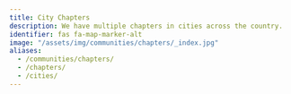```yaml
---
title: City Chapters
description: We have multiple chapters in cities across the country.
identifier: fas fa-map-marker-alt
image: "/assets/img/communities/chapters/_index.jpg"
aliases:
  - /communities/chapters/
  - /chapters/
  - /cities/
---
```

